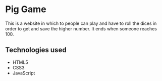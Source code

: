 # Pig Game

This is a website in which to people can play and have to roll the dices in order to get and save the higher number.
It ends when someone reaches 100.

## Technologies used

- HTML5
- CSS3
- JavaScript
